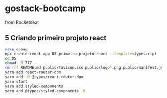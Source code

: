 # gostack-bootcamp

from Rocketseat

## 5 Criando primeiro projeto react

```sh
make debug
npx create-react-app 05-primeiro-projeto-react --template=typescript
cd 05
chmod -R 777 .
rm -rf README.md public/favicon.ico public/logo*.png public/manifest.json src/*.css src/App.test.tsx src/logo.svg src/serviceWorker.ts .gitignore
yarn add react-router-dom
yarn add -D @types/react-router-dom
yarn start
yarn add styled-components
yarn add @types/styled-components -D
```
